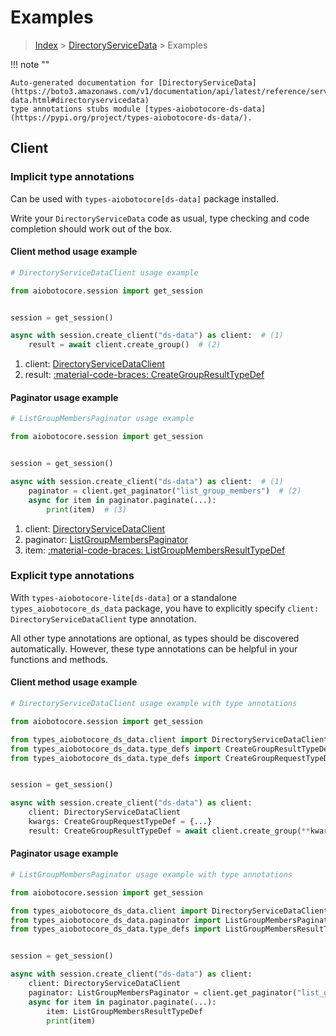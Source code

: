 # Examples

> [Index](../README.md) > [DirectoryServiceData](./README.md) > Examples

!!! note ""

    Auto-generated documentation for [DirectoryServiceData](https://boto3.amazonaws.com/v1/documentation/api/latest/reference/services/ds-data.html#directoryservicedata)
    type annotations stubs module [types-aiobotocore-ds-data](https://pypi.org/project/types-aiobotocore-ds-data/).

## Client

### Implicit type annotations

Can be used with `types-aiobotocore[ds-data]` package installed.

Write your `DirectoryServiceData` code as usual,
type checking and code completion should work out of the box.



#### Client method usage example

```python
# DirectoryServiceDataClient usage example

from aiobotocore.session import get_session


session = get_session()

async with session.create_client("ds-data") as client:  # (1)
    result = await client.create_group()  # (2)
```

1. client: [DirectoryServiceDataClient](./client.md)
2. result: [:material-code-braces: CreateGroupResultTypeDef](./type_defs.md#creategroupresulttypedef)



#### Paginator usage example

```python
# ListGroupMembersPaginator usage example

from aiobotocore.session import get_session


session = get_session()

async with session.create_client("ds-data") as client:  # (1)
    paginator = client.get_paginator("list_group_members")  # (2)
    async for item in paginator.paginate(...):
        print(item)  # (3)
```

1. client: [DirectoryServiceDataClient](./client.md)
2. paginator: [ListGroupMembersPaginator](./paginators.md#listgroupmemberspaginator)
3. item: [:material-code-braces: ListGroupMembersResultTypeDef](./type_defs.md#listgroupmembersresulttypedef)




### Explicit type annotations

With `types-aiobotocore-lite[ds-data]`
or a standalone `types_aiobotocore_ds_data` package, you have to explicitly specify
`client: DirectoryServiceDataClient` type annotation.

All other type annotations are optional, as types should be discovered automatically.
However, these type annotations can be helpful in your functions and methods.


#### Client method usage example

```python
# DirectoryServiceDataClient usage example with type annotations

from aiobotocore.session import get_session

from types_aiobotocore_ds_data.client import DirectoryServiceDataClient
from types_aiobotocore_ds_data.type_defs import CreateGroupResultTypeDef
from types_aiobotocore_ds_data.type_defs import CreateGroupRequestTypeDef


session = get_session()

async with session.create_client("ds-data") as client:
    client: DirectoryServiceDataClient
    kwargs: CreateGroupRequestTypeDef = {...}
    result: CreateGroupResultTypeDef = await client.create_group(**kwargs)
```



#### Paginator usage example

```python
# ListGroupMembersPaginator usage example with type annotations

from aiobotocore.session import get_session

from types_aiobotocore_ds_data.client import DirectoryServiceDataClient
from types_aiobotocore_ds_data.paginator import ListGroupMembersPaginator
from types_aiobotocore_ds_data.type_defs import ListGroupMembersResultTypeDef


session = get_session()

async with session.create_client("ds-data") as client:
    client: DirectoryServiceDataClient
    paginator: ListGroupMembersPaginator = client.get_paginator("list_group_members")
    async for item in paginator.paginate(...):
        item: ListGroupMembersResultTypeDef
        print(item)
```


